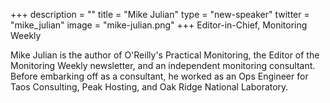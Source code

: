 +++
description = ""
title = "Mike Julian"
type = "new-speaker"
twitter = "mike_julian"
image = "mike-julian.png"
+++
Editor-in-Chief, Monitoring Weekly

Mike Julian is the author of O'Reilly's Practical Monitoring, the Editor of the Monitoring Weekly newsletter, and an independent monitoring consultant. Before embarking off as a consultant, he worked as an Ops Engineer for Taos Consulting, Peak Hosting, and Oak Ridge National Laboratory.